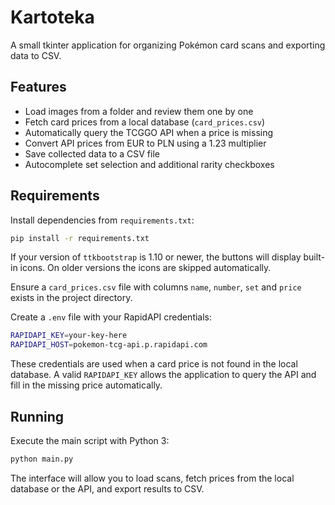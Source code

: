 # Kartoteka

A small tkinter application for organizing Pokémon card scans and exporting data to CSV.

## Features
- Load images from a folder and review them one by one
- Fetch card prices from a local database (`card_prices.csv`)
- Automatically query the TCGGO API when a price is missing
- Convert API prices from EUR to PLN using a 1.23 multiplier
- Save collected data to a CSV file
- Autocomplete set selection and additional rarity checkboxes

## Requirements
Install dependencies from `requirements.txt`:

```bash
pip install -r requirements.txt
```

If your version of `ttkbootstrap` is 1.10 or newer, the buttons will display
built-in icons. On older versions the icons are skipped automatically.

Ensure a `card_prices.csv` file with columns `name`, `number`, `set` and `price` exists in the project directory.

Create a `.env` file with your RapidAPI credentials:

```bash
RAPIDAPI_KEY=your-key-here
RAPIDAPI_HOST=pokemon-tcg-api.p.rapidapi.com
```

These credentials are used when a card price is not found in the local
database. A valid `RAPIDAPI_KEY` allows the application to query the API
and fill in the missing price automatically.


## Running
Execute the main script with Python 3:

```bash
python main.py
```

The interface will allow you to load scans, fetch prices from the local database
or the API, and export results to CSV.
